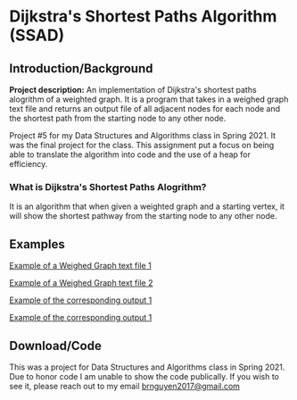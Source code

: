# Dijkstra's Shortest Paths Algorithm (SSAD)


## Introduction/Background
**Project description:** An implementation of Dijkstra's shortest paths alogrithm of a weighted graph. It is a program that takes in a weighed graph text file and returns an output file of all adjacent nodes for each node and the shortest path from the starting node to any other node.


Project #5 for my Data Structures and Algorithms class in Spring 2021. It was the final project for the class. This assignment put a focus on being able to translate the algorithm into code and the use of a heap for efficiency.

### What is Dijkstra's Shortest Paths Alogrithm?

It is an algorithm that when given a weighted graph and a starting vertex, it will show the shortest pathway from the starting node to any other node.


## Examples


[Example of a Weighed Graph text file 1](/text_files/SSAD/Graph03.txt)

[Example of a Weighed Graph text file 2](/text_files/SSAD/Graph04.txt)

[Example of the corresponding output 1](/text_files/SSAD/refSoln03.txt)

[Example of the corresponding output 1](/text_files/SSAD/refSoln04.txt)

## Download/Code


This was a project for Data Structures and Algorithms class in Spring 2021. Due to honor code I am unable to show the code publically. If you wish to see it, please reach out to my email brnguyen2017@gmail.com


